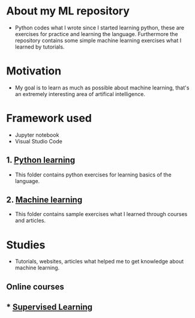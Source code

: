 # About my ML repository
* Python codes what I wrote since I started learning python, these are exercises for practice and learning the language. Furthermore the    repository contains some simple machine learning exercises what I learned by tutorials. 
# Motivation
* My goal is to learn as much as possible about machine learning, that's an extremely interesting area of artifical intelligence.
# Framework used
* Jupyter notebook
* Visual Studio Code
## 1. [Python learning](https://github.com/methos90/machine-learning/tree/master/1-python-learning)
* This folder contains python exercises for learning basics of the language.
## 2. [Machine learning](https://github.com/methos90/machine-learning/tree/master/2-machine-learning)
* This folder contains sample exercises what I learned through courses and articles.
# Studies
* Tutorials, websites, articles what helped me to get knowledge about machine learning.
## Online courses
## * [Supervised Learning](https://www.datacamp.com/courses/supervised-learning-with-scikit-learn)


